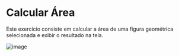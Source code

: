 # Calcular Área

Este exercício consiste em calcular a área de uma figura geométrica selecionada e exibir o resultado na tela.

![image](https://user-images.githubusercontent.com/104373811/220978507-3794c958-ca5a-41b7-8d71-2a0a17df89a8.png)
